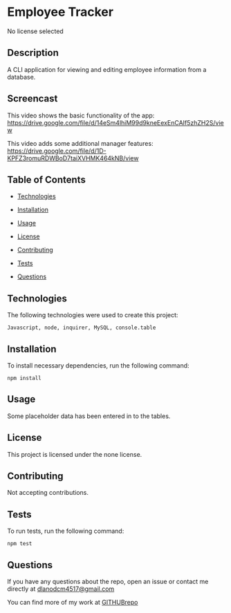 # Employee Tracker
No license selected

## Description

A CLI application for viewing and editing employee information from a database.

## Screencast
This video shows the basic functionality of the app:
https://drive.google.com/file/d/14eSm4lhiM99d9kneEexEnCAIf5zhZH2S/view

This video adds some additional manager features:
https://drive.google.com/file/d/1D-KPFZ3romuRDWBoD7taiXVHMK464kNB/view

## Table of Contents

* [Technologies](#technologies)

* [Installation](#installation)

* [Usage](#usage)

* [License](#license)

* [Contributing](#contributing)

* [Tests](#tests)

* [Questions](#questions)


## Technologies

The following technologies were used to create this project:

```
Javascript, node, inquirer, MySQL, console.table
```

## Installation

To install necessary dependencies, run the following command:

```
npm install
```

## Usage

Some placeholder data has been entered in to the tables.

## License

This project is licensed under the none license.

## Contributing

Not accepting contributions.

## Tests

To run tests, run the following command:

```
npm test
```

## Questions

If you have any questions about the repo, open an issue or contact me directly at dlanodcm4517@gmail.com

You can find more of my work at [GITHUBrepo](https://github.com/lisamcgautier)
